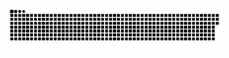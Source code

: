 <picture>
  <source media="(prefers-color-scheme: dark)" srcset="https://raw.githubusercontent.com/MateusAndrade/MateusAndrade/output/github-contribution-grid-snake-dark.svg">
  <source media="(prefers-color-scheme: light)" srcset="https://raw.githubusercontent.com/MateusAndrade/MateusAndrade/output/github-contribution-grid-snake.svg">
  <img alt="github contribution grid snake animation" src="https://raw.githubusercontent.com/MateusAndrade/MateusAndrade/output/github-contribution-grid-snake.svg">
</picture>

